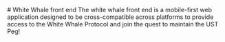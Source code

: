 # White Whale front end
The white whale front end is a mobile-first web application designed to be cross-compatible across platforms to provide access to the White Whale Protocol and join the quest to maintain the UST Peg!